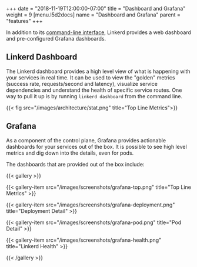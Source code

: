 +++
date = "2018-11-19T12:00:00-07:00"
title = "Dashboard and Grafana"
weight = 9
[menu.l5d2docs]
  name = "Dashboard and Grafana"
  parent = "features"
+++

In addition to its [command-line interface](../../cli), Linkerd provides a web
dashboard and pre-configured Grafana dashboards.

## Linkerd Dashboard

The Linkerd dashboard provides a high level view of what is happening with your
services in real time. It can be used to view the "golden" metrics (success
rate, requests/second and latency), visualize service dependencies and
understand the health of specific service routes. One way to pull it up is by
running `linkerd dashboard` from the command line.

{{< fig src="/images/architecture/stat.png" title="Top Line Metrics">}}

## Grafana

As a component of the control plane, Grafana provides actionable dashboards for
your services out of the box. It is possible to see high level metrics and dig
down into the details, even for pods.

The dashboards that are provided out of the box include:

{{< gallery >}}

{{< gallery-item src="/images/screenshots/grafana-top.png" title="Top Line Metrics" >}}

{{< gallery-item src="/images/screenshots/grafana-deployment.png" title="Deployment Detail" >}}

{{< gallery-item src="/images/screenshots/grafana-pod.png" title="Pod Detail" >}}

{{< gallery-item src="/images/screenshots/grafana-health.png" title="Linkerd Health" >}}

{{< /gallery >}}
